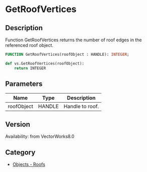 # GetRoofVertices

## Description
Function GetRoofVertices returns the number of roof edges in the referenced roof object.

```pascal
FUNCTION GetRoofVertices(roofObject : HANDLE): INTEGER;
```

```python
def vs.GetRoofVertices(roofObject):
    return INTEGER
```

## Parameters
|Name|Type|Description|
|---|---|---|
|roofObject|HANDLE|Handle to roof.|

## Version
Availability: from VectorWorks8.0

## Category
* [Objects - Roofs](../Categories/Objects%20-%20Roofs.md)
